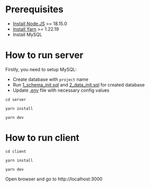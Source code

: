# Prerequisites

* [Install Node.JS](https://nodejs.org/en) >= 18.15.0
* [Install Yarn](https://classic.yarnpkg.com/lang/en/docs/install/#windows-stable) >= 1.22.19
* Install MySQL

# How to run server

Firstly, you need to setup MySQL:
* Create database with `project` name
* Run [1_schema_init.sql](server/database/1_schema_init.sql) and [2_data_init.sql](server/database/2_data_init.sql) for created database
* Update [.env](server/.env) file with necessary config values

```shell
cd server

yarn install

yarn dev
```

# How to run client

```shell
cd client

yarn install

yarn dev
```

Open browser and go to http://localhost:3000